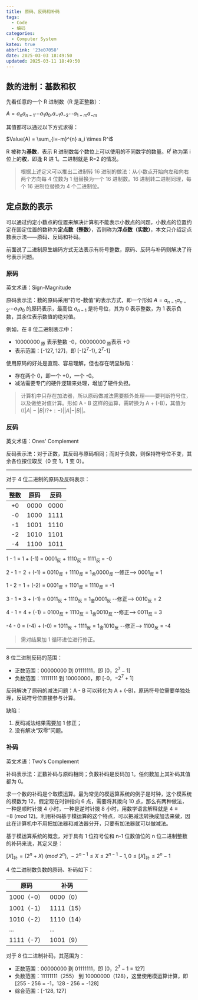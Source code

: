 ```yaml
---
title: 原码、反码和补码
tags:
  - Code
  - 编码
categories:
  - Computer System
katex: true
abbrlink: '23e07058'
date: 2025-03-03 18:49:50
updated: 2025-03-11 18:49:50
---
```


## 数的进制：基数和权

先看任意的一个 R 进制数（R 是正整数）：

$A = a_n a_{n-1} \cdots a_1 a_0 . a_{-1} a_{-2} \cdots a_{1-m} a_{-m}$

其值都可以通过以下方式求得：

$Value(A) = \sum_{i=-m}^{n} a_i \times R^i$

R 被称为**基数**，表示 R 进制数每个数位上可以使用的不同数字的数量。$R^i$ 称为第 i 位上的**权**，即逢 R 进 1。二进制就是 R=2 的情况。

> 根据上述定义可以推出二进制转 16 进制的做法：从小数点开始向左和向右两个方向每 4 位数为 1 组替换为一个 16 进制数。16 进制转二进制同理，每个 16 进制位替换为 4 个二进制位。

## 定点数的表示

可以通过约定小数点的位置来解决计算机不能表示小数点的问题，小数点的位置约定在固定位置的数称为**定点数（整数）**，否则称为**浮点数（实数）**，本文只介绍定点数表示法——原码、反码和补码。

前面说了二进制原生编码方式无法表示有符号整数，原码、反码与补码则解决了符号表示问题。

### 原码

英文术语：Sign-Magnitude

原码表示法：数的原码采用“符号-数值”的表示方式，即一个形如 $A = a_{n-1} a_{n-2} \cdots a_1 a_0$ 的原码表示，最高位 $a_{n-1}$ 是符号位，其为 0 表示整数，为 1 表示负数，其余位表示数值的绝对值。

例如，在 8 位二进制表示中：

+ 10000000<sub> 原</sub> 表示整数 -0，00000000<sub> 原</sub>表示 +0
+ 表示范围：\[-127, 127]，即 \[-(2<sup>7</sup>-1), 2<sup>7</sup>-1]

使用原码的好处是直观、容易理解，但也存在明显缺陷：

+ 存在两个 0，即一个 +0，一个 -0。
+ 减法需要专门的硬件逻辑来处理，增加了硬件负担。

> 计算机中只存在加法器，所以原码做减法需要额外处理——要判断符号位，以及做绝对值计算。形如 A - B 这样的运算，需转换为 A + (-B)，其值为 $((|A| - |B|) ? + : -) ||A| - |B||$。

### 反码

英文术语：Ones' Complement

反码表示法：对于正数，其反码与原码相同；而对于负数，则保持符号位不变，其余各位按位取反（0 变 1，1 变 0）。  

---

对于 4 位二进制的原码及反码表示：

| 整数  |  原码  |  反码  |
| :-: | :--: | :--: |
| +0  | 0000 | 0000 |
| -0  | 1000 | 1111 |
| -1  | 1001 | 1110 |
| -2  | 1010 | 1101 |
| -4  | 1100 | 1011 |

1 - 1 = 1 + (-1) = 0001<sub>反</sub> + 1110<sub>反</sub>  = 1111<sub>反 </sub>= -0

2 - 1 = 2 + (-1) = 0010<sub>反</sub> + 1110<sub>反</sub>  = 1<sub>舍</sub>0000<sub>反 </sub>--修正--> 0001<sub>反 </sub>= 1

1 - 2 = 1 + (-2) = 0001<sub>反</sub> + 1101<sub>反</sub>  = 1110<sub>反</sub> = -1 

3 - 1 = 3 + (-1) = 0011<sub>反</sub> + 1110<sub>反</sub>  = 1<sub>舍</sub>0001<sub>反 </sub>--修正--> 0010<sub>反</sub> = 2

4 - 1 = 4 + (-1) = 0100<sub>反</sub> + 1110<sub>反</sub> = 1<sub>舍</sub>0010<sub>反</sub>  --修正--> 0011<sub>反</sub> = 3

-4 - 0 = (-4) + (-0) = 1011<sub>反</sub> + 1111<sub>反</sub> = 1<sub>舍</sub>1010<sub>反</sub>  --修正--> 1100<sub>反</sub> = -4

> 需对结果加 1 循环进位进行修正。

---

8 位二进制反码的范围：

- 正数范围：00000000 到 01111111，即 \[0，$2^7 -1$]
- 负数范围：11111111 到 10000000，即 \[-0，$-2^7 + 1$]


反码解决了原码的减法问题：A - B 可以转化为 A + (-B)，原码符号位需要单独处理，反码符号位直接参与计算。

缺陷：

1. 反码减法结果需要加 1 修正；
2. 没有解决“双零”问题。

### 补码

英文术语：Two's Complement

补码表示法：正数补码与原码相同；负数补码是反码加 1。任何数加上其补码其值都为 0。

求一个数的补码是个取模运算。最为常见的模运算系统的例子是时钟，这个模系统的模数为 12，假定现在时钟指向 6 点，需要将其拨向 10 点，那么有两种做法，一种是顺时针拨 4 小时，一种是逆时针拨 8 小时，用数学语言解释就是 $4 \equiv -8\ (mod \ 12)$。利用补码基于模运算的这个特点，可以把减法转换成加法来做，因此在计算机中不用把加法器和减法器分开，只要有加法器就可以做减法。

基于模运算系统的概念，对于具有 1 位符号位和 n-1 位数值位的 n 位二进制整数的补码来说，其定义是：

$[X]_\text{补} = (2^{n} + X)\ (mod\ 2^{n}),\ -2^{n-1} \leqslant  X \leq 2^{n-1}-1,0\leq [X]_\text{补}\leq 2^{n}-1$

4 位二进制数负数的原码、补码如下：

| 原码       | 补码       |
| -------- | -------- |
| 1000（-0） | 0000（0）  |
| 1001（-1） | 1111（15） |
| 1010（-2） | 1110（14） |
| ...      | ...      |
| 1111（-7） | 1001（9）  |

对于 8 位二进制补码，其范围为：

- 正数范围：00000000 到 01111111，即 \[0，$2^7 -1$ = 127]
- 负数范围：11111111（255） 到 10000000（128），这里使用模运算计算，即 \[255 - 256 = -1，128 - 256 = -128]
- 综合范围：\[-128, 127]